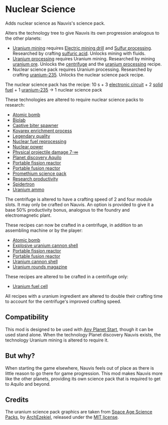 # Nuclear Science

Adds nuclear science as Nauvis's science pack.

Alters the technology tree to give Nauvis its own progression analogous to the other planets:

* [Uranium mining](https://wiki.factorio.com/Uranium_mining_(research)) requires [Electric mining drill](https://wiki.factorio.com/Electric_mining_drill_(research)) and [Sulfur processing](https://wiki.factorio.com/Sulfur_processing_(research)). Researched by crafting [sulfuric acid](https://wiki.factorio.com/Sulfuric_acid). Unlocks mining with fluids.
* [Uranium processing](https://wiki.factorio.com/Uranium_processing_(research)) requires Uranium mining. Researched by mining [uranium ore](https://wiki.factorio.com/Uranium_ore). Unlocks the [centrifuge](https://wiki.factorio.com/Centrifuge) and the [uranium processing](https://wiki.factorio.com/Uranium_processing) recipe.
* Nuclear science pack requires Uranium processing. Researched by crafting [uranium-235](https://wiki.factorio.com/Uranium-235). Unlocks the nuclear science pack recipe.

The nuclear science pack has the recipe: 10 s + 3 [electronic circuit](https://wiki.factorio.com/Electronic_circuit) + 2 [solid fuel](https://wiki.factorio.com/Solid_fuel) + 1 [uranium-235](https://wiki.factorio.com/Uranium-235) → 1 nuclear science pack

These technologies are altered to require nuclear science packs to research:

* [Atomic bomb](https://wiki.factorio.com/Atomic_bomb_(research))
* [Biolab](https://wiki.factorio.com/Biolab_(research))
* [Captive biter spawner](https://wiki.factorio.com/Captive_biter_spawner_(research))
* [Kovarex enrichment process](https://wiki.factorio.com/Kovarex_enrichment_process_(research))
* [Legendary quality](https://wiki.factorio.com/Legendary_quality_(research))
* [Nuclear fuel reprocessing](https://wiki.factorio.com/Nuclear_fuel_reprocessing_(research))
* [Nuclear power](https://wiki.factorio.com/Nuclear_power_(research))
* [Physical projectile damage 7-∞](https://wiki.factorio.com/Physical_projectile_damage_(research))
* [Planet discovery Aquilo](https://wiki.factorio.com/Planet_discovery_Aquilo_(research))
* [Portable fission reactor](https://wiki.factorio.com/Portable_fission_reactor_(research))
* [Portable fusion reactor](https://wiki.factorio.com/Portable_fusion_reactor_(research))
* [Promethium science pack](https://wiki.factorio.com/Promethium_science_pack_(research))
* [Research productivity](https://wiki.factorio.com/Research_productivity_(research))
* [Spidertron](https://wiki.factorio.com/Spidertron_(research))
* [Uranium ammo](https://wiki.factorio.com/Uranium_ammo_(research))

The centrifuge is altered to have a crafting speed of 2 and four module slots. It may only be crafted on Nauvis. An
option is provided to give it a base 50% productivity bonus, analogous to the foundry and electromagnetic plant.

These recipes can now be crafted in a centrifuge, in addition to an assembling machine or by the player:

* [Atomic bomb](https://wiki.factorio.com/Atomic_bomb)
* [Explosive uranium cannon shell](https://wiki.factorio.com/Explosive_uranium_cannon_shell)
* [Portable fission reactor](https://wiki.factorio.com/Portable_fission_reactor)
* [Portable fusion reactor](https://wiki.factorio.com/Portable_fusion_reactor)
* [Uranium cannon shell](https://wiki.factorio.com/Uranium_cannon_shell)
* [Uranium rounds magazine](https://wiki.factorio.com/Uranium_rounds_magazine)

These recipes are altered to be crafted in a centrifuge only:

* [Uranium fuel cell](https://wiki.factorio.com/Uranium_fuel_cell)

All recipes with a uranium ingredient are altered to double their crafting time to account for the centrifuge's
improved crafting speed.

## Compatibility

This mod is designed to be used with [Any Planet Start](https://mods.factorio.com/mod/any-planet-start), though it can
be used stand alone. When the technology Planet discovery Nauvis exists, the technology Uranium mining is altered to
require it.

## But why?

When starting the game elsewhere, Nauvis feels out of place as there is little reason to go there for game progression.
This mod makes Nauvis more like the other planets, providing its own science pack that is required to get to Aquilo and
beyond.

## Credits

The uranium science pack graphics are taken from [Space Age Science Packs](https://mods.factorio.com/mod/sa-science-packs),
by [ArchEzekiel](https://mods.factorio.com/user/ArchEzekiel), released under the [MIT license](https://opensource.org/licenses/MIT).

